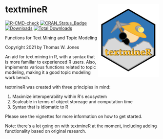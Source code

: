 
# textmineR <img src="man/figures/textmineR_v8.png" align="right" alt="textmineR logo"   width="200"/>
<!-- badges: start -->
[![R-CMD-check](https://github.com/TommyJones/textmineR/workflows/R-CMD-check/badge.svg)](https://github.com/TommyJones/textmineR/actions)
[![CRAN_Status_Badge](http://www.r-pkg.org/badges/version/textmineR)](https://cran.r-project.org/package=textmineR)
[![Downloads](https://cranlogs.r-pkg.org/badges/textmineR)](https://CRAN.R-project.org/package=textmineR)
[![Total Downloads](https://cranlogs.r-pkg.org/badges/grand-total/textmineR?color=orange)](https://CRAN.R-project.org/package=textmineR)
<!-- badges: end -->



Functions for Text Mining and Topic Modeling 

Copyright 2021 by Thomas W. Jones

An aid for text mining in R, with a syntax that
    is more familiar to experienced R users. Also, implements various functions
    related to topic modeling, making it a good topic modeling work bench.
    

textmineR was created with three principles in mind:

1. Maximize interoperability within R's ecosystem 
2. Scaleable in terms of object storeage and computation time
3. Syntax that is idiomatic to R

Please see the vignettes for more information on how to get started.

Note: there's a lot going on with textmineR at the moment, including adding 
functionality based on original research. 

